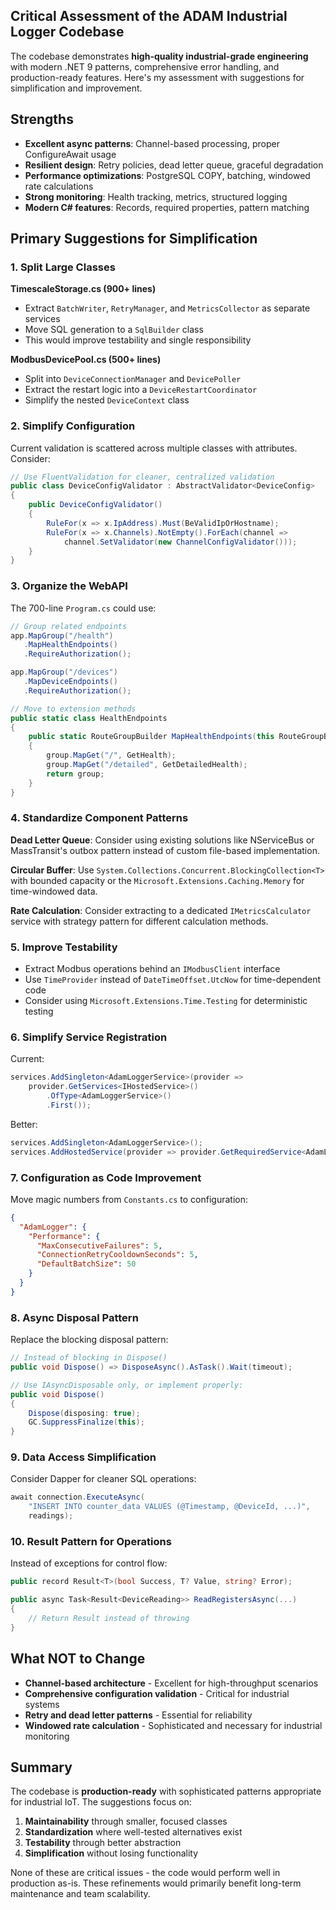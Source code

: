 ## Critical Assessment of the ADAM Industrial Logger Codebase

The codebase demonstrates **high-quality industrial-grade engineering** with modern .NET 9 patterns, comprehensive error handling, and production-ready features. Here's my assessment with suggestions for simplification and improvement.

## Strengths

- **Excellent async patterns**: Channel-based processing, proper ConfigureAwait usage
- **Resilient design**: Retry policies, dead letter queue, graceful degradation  
- **Performance optimizations**: PostgreSQL COPY, batching, windowed rate calculations
- **Strong monitoring**: Health tracking, metrics, structured logging
- **Modern C# features**: Records, required properties, pattern matching

## Primary Suggestions for Simplification

### 1. **Split Large Classes**

**TimescaleStorage.cs (900+ lines)**
- Extract `BatchWriter`, `RetryManager`, and `MetricsCollector` as separate services
- Move SQL generation to a `SqlBuilder` class
- This would improve testability and single responsibility

**ModbusDevicePool.cs (500+ lines)**  
- Split into `DeviceConnectionManager` and `DevicePoller`
- Extract the restart logic into a `DeviceRestartCoordinator`
- Simplify the nested `DeviceContext` class

### 2. **Simplify Configuration**

Current validation is scattered across multiple classes with attributes. Consider:
```csharp
// Use FluentValidation for cleaner, centralized validation
public class DeviceConfigValidator : AbstractValidator<DeviceConfig>
{
    public DeviceConfigValidator()
    {
        RuleFor(x => x.IpAddress).Must(BeValidIpOrHostname);
        RuleFor(x => x.Channels).NotEmpty().ForEach(channel => 
            channel.SetValidator(new ChannelConfigValidator()));
    }
}
```

### 3. **Organize the WebAPI**

The 700-line `Program.cs` could use:
```csharp
// Group related endpoints
app.MapGroup("/health")
   .MapHealthEndpoints()
   .RequireAuthorization();

app.MapGroup("/devices")  
   .MapDeviceEndpoints()
   .RequireAuthorization();

// Move to extension methods
public static class HealthEndpoints
{
    public static RouteGroupBuilder MapHealthEndpoints(this RouteGroupBuilder group)
    {
        group.MapGet("/", GetHealth);
        group.MapGet("/detailed", GetDetailedHealth);
        return group;
    }
}
```

### 4. **Standardize Component Patterns**

**Dead Letter Queue**: Consider using existing solutions like NServiceBus or MassTransit's outbox pattern instead of custom file-based implementation.

**Circular Buffer**: Use `System.Collections.Concurrent.BlockingCollection<T>` with bounded capacity or the `Microsoft.Extensions.Caching.Memory` for time-windowed data.

**Rate Calculation**: Consider extracting to a dedicated `IMetricsCalculator` service with strategy pattern for different calculation methods.

### 5. **Improve Testability**

- Extract Modbus operations behind an `IModbusClient` interface
- Use `TimeProvider` instead of `DateTimeOffset.UtcNow` for time-dependent code
- Consider using `Microsoft.Extensions.Time.Testing` for deterministic testing

### 6. **Simplify Service Registration**

Current:
```csharp
services.AddSingleton<AdamLoggerService>(provider =>
    provider.GetServices<IHostedService>()
        .OfType<AdamLoggerService>()
        .First());
```

Better:
```csharp
services.AddSingleton<AdamLoggerService>();
services.AddHostedService(provider => provider.GetRequiredService<AdamLoggerService>());
```

### 7. **Configuration as Code Improvement**

Move magic numbers from `Constants.cs` to configuration:
```json
{
  "AdamLogger": {
    "Performance": {
      "MaxConsecutiveFailures": 5,
      "ConnectionRetryCooldownSeconds": 5,
      "DefaultBatchSize": 50
    }
  }
}
```

### 8. **Async Disposal Pattern**

Replace the blocking disposal pattern:
```csharp
// Instead of blocking in Dispose()
public void Dispose() => DisposeAsync().AsTask().Wait(timeout);

// Use IAsyncDisposable only, or implement properly:
public void Dispose()
{
    Dispose(disposing: true);
    GC.SuppressFinalize(this);
}
```

### 9. **Data Access Simplification**

Consider Dapper for cleaner SQL operations:
```csharp
await connection.ExecuteAsync(
    "INSERT INTO counter_data VALUES (@Timestamp, @DeviceId, ...)",
    readings);
```

### 10. **Result Pattern for Operations**

Instead of exceptions for control flow:
```csharp
public record Result<T>(bool Success, T? Value, string? Error);

public async Task<Result<DeviceReading>> ReadRegistersAsync(...)
{
    // Return Result instead of throwing
}
```

## What NOT to Change

- **Channel-based architecture** - Excellent for high-throughput scenarios
- **Comprehensive configuration validation** - Critical for industrial systems
- **Retry and dead letter patterns** - Essential for reliability
- **Windowed rate calculation** - Sophisticated and necessary for industrial monitoring

## Summary

The codebase is **production-ready** with sophisticated patterns appropriate for industrial IoT. The suggestions focus on:
1. **Maintainability** through smaller, focused classes
2. **Standardization** where well-tested alternatives exist  
3. **Testability** through better abstraction
4. **Simplification** without losing functionality

None of these are critical issues - the code would perform well in production as-is. These refinements would primarily benefit long-term maintenance and team scalability.